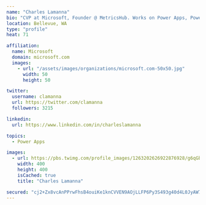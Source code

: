 ```yaml
---
name: "Charles Lamanna"
bio: "CVP at Microsoft, Founder @ MetricsHub. Works on Power Apps, Power Automate, Power Virtual Agent, Common Data Service and Dynamics 365."
location: Bellevue, WA
type: "profile"
heat: 71

affiliation:
  name: Microsoft
  domain: microsoft.com
  images:
    - url: "/assets/images/organizations/microsoft.com-50x50.jpg"
      width: 50
      height: 50

twitter:
  username: clamanna
  url: https://twitter.com/clamanna
  followers: 3215

linkedin:
  url: https://www.linkedin.com/in/charleslamanna

topics:
  - Power Apps

images:
  - url: https://pbs.twimg.com/profile_images/1263202626922876928/g6qGbHZ-_400x400.jpg
    width: 400
    height: 400
    isCached: true
    title: "Charles Lamanna"

secured: "cj2+Zx8vcAnPPrwFhsB4ouiKe1knCVVEN9AOjLLFP6Py3S493g40d4L0JyAW7A8RFegT7hL0gLCVrMB8uPWax6NB0UN89AZQBc2yFGgEzHiXgyvgsHG0AnLsYOhMIVq5jS6GDcjTnLCgHEwhz/MF4687R6aR7VBUQqQSpOF17tSNpdpmKfVIa+UitcxIj/Yua5i22TC2N+MSnzYmWVwxzSTu6my0yqCaTnR3In9o++7dKAOUxwxakwPIVpljpKKU2F2dLo3xOs1wDaKCA343JurprLiM2Xr8USoY+fCoUMnuGM1aYvoFginXaYadn1E8qT7FA5lENu8Q0nqCTsUmJ6sQsSAOyo+A29eSQ/fM4Jjja7MGnjq6oi5MjPtS0C5IasSxLKeS3xTL+skvG6WdTbjeDGENzygpVlIt+ocwe+c=;lawdbj3MmYCBzjd/qcNRlw=="
---
```


